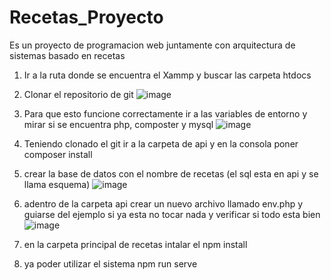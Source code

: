 # Recetas_Proyecto
Es un proyecto de programacion web juntamente con arquitectura de sistemas basado en recetas

1. Ir a la ruta donde se encuentra el Xammp y buscar las carpeta htdocs
2. Clonar el repositorio de git ![image](https://github.com/WilverEmilio/Recetas_Proyecto/assets/125522983/1f6f455e-b9e7-4040-9f02-acc63e4f91b3)
3. Para que esto funcione correctamente ir a las variables de entorno y mirar si se encuentra php, composter y mysql ![image](https://github.com/WilverEmilio/Recetas_Proyecto/assets/125522983/2ab06d1b-8dac-4013-a55a-8a87d7376876)

5. Teniendo clonado el git ir a la carpeta de api y en la consola poner composer install
6. crear la base de datos con el nombre de recetas (el sql esta en api y se llama esquema) ![image](https://github.com/WilverEmilio/Recetas_Proyecto/assets/125522983/58373cb1-2f0e-4de4-8497-798deefb06e1)
7. adentro de la carpeta api crear un nuevo archivo llamado env.php y guiarse del ejemplo si ya esta no tocar nada y verificar si todo esta bien ![image](https://github.com/WilverEmilio/Recetas_Proyecto/assets/125522983/bab3b2ba-e072-432c-be97-720a1f5aaed4)
8. en la carpeta principal de recetas intalar el npm install
9. ya poder utilizar el sistema npm run serve
